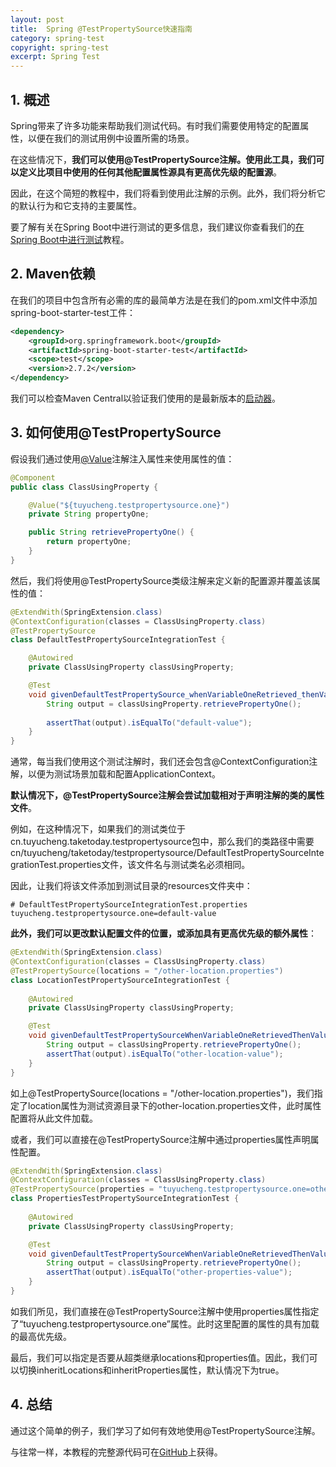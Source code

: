 ```yaml
---
layout: post
title:  Spring @TestPropertySource快速指南
category: spring-test
copyright: spring-test
excerpt: Spring Test
---
```


## 1. 概述

Spring带来了许多功能来帮助我们测试代码。有时我们需要使用特定的配置属性，以便在我们的测试用例中设置所需的场景。

在这些情况下，**我们可以使用@TestPropertySource注解。使用此工具，我们可以定义比项目中使用的任何其他配置属性源具有更高优先级的配置源**。

因此，在这个简短的教程中，我们将看到使用此注解的示例。此外，我们将分析它的默认行为和它支持的主要属性。

要了解有关在Spring Boot中进行测试的更多信息，我们建议你查看我们的[在Spring Boot中进行测试](https://www.baeldung.com/spring-boot-testing)教程。

## 2. Maven依赖

在我们的项目中包含所有必需的库的最简单方法是在我们的pom.xml文件中添加spring-boot-starter-test工件：

```xml
<dependency>
    <groupId>org.springframework.boot</groupId>
    <artifactId>spring-boot-starter-test</artifactId>
    <scope>test</scope>
    <version>2.7.2</version>
</dependency>
```

我们可以检查Maven Central以验证我们使用的是最新版本的[启动器](https://central.sonatype.com/artifact/org.springframework.boot/spring-boot-starter-test/3.0.4)。

## 3. 如何使用@TestPropertySource

假设我们通过使用[@Value](https://www.baeldung.com/spring-value-annotation)注解注入属性来使用属性的值：

```java
@Component
public class ClassUsingProperty {

    @Value("${tuyucheng.testpropertysource.one}")
    private String propertyOne;

    public String retrievePropertyOne() {
        return propertyOne;
    }
}
```

然后，我们将使用@TestPropertySource类级注解来定义新的配置源并覆盖该属性的值：

```java
@ExtendWith(SpringExtension.class)
@ContextConfiguration(classes = ClassUsingProperty.class)
@TestPropertySource
class DefaultTestPropertySourceIntegrationTest {

    @Autowired
    private ClassUsingProperty classUsingProperty;

    @Test
    void givenDefaultTestPropertySource_whenVariableOneRetrieved_thenValueInDefaultFileReturned() {
        String output = classUsingProperty.retrievePropertyOne();
        
        assertThat(output).isEqualTo("default-value");
    }
}
```

通常，每当我们使用这个测试注解时，我们还会包含@ContextConfiguration注解，以便为测试场景加载和配置ApplicationContext。

**默认情况下，@TestPropertySource注解会尝试加载相对于声明注解的类的属性文件**。

例如，在这种情况下，如果我们的测试类位于cn.tuyucheng.taketoday.testpropertysource包中，那么我们的类路径中需要cn/tuyucheng/taketoday/testpropertysource/DefaultTestPropertySourceIntegrationTest.properties文件，该文件名与测试类名必须相同。

因此，让我们将该文件添加到测试目录的resources文件夹中：

```properties
# DefaultTestPropertySourceIntegrationTest.properties
tuyucheng.testpropertysource.one=default-value
```

**此外，我们可以更改默认配置文件的位置，或添加具有更高优先级的额外属性**：

```java
@ExtendWith(SpringExtension.class)
@ContextConfiguration(classes = ClassUsingProperty.class)
@TestPropertySource(locations = "/other-location.properties")
class LocationTestPropertySourceIntegrationTest {
    
    @Autowired
    private ClassUsingProperty classUsingProperty;

    @Test
    void givenDefaultTestPropertySourceWhenVariableOneRetrievedThenValueInDefaultFileReturned() {
        String output = classUsingProperty.retrievePropertyOne();
        assertThat(output).isEqualTo("other-location-value");
    }
}
```

如上@TestPropertySource(locations = "/other-location.properties")，我们指定了location属性为测试资源目录下的other-location.properties文件，此时属性配置将从此文件加载。

或者，我们可以直接在@TestPropertySource注解中通过properties属性声明属性配置。

```java
@ExtendWith(SpringExtension.class)
@ContextConfiguration(classes = ClassUsingProperty.class)
@TestPropertySource(properties = "tuyucheng.testpropertysource.one=other-properties-value")
class PropertiesTestPropertySourceIntegrationTest {
    
    @Autowired
    private ClassUsingProperty classUsingProperty;

    @Test
    void givenDefaultTestPropertySourceWhenVariableOneRetrievedThenValueInDefaultReturned() {
        String output = classUsingProperty.retrievePropertyOne();
        assertThat(output).isEqualTo("other-properties-value");
    }
}
```

如我们所见，我们直接在@TestPropertySource注解中使用properties属性指定了“tuyucheng.testpropertysource.one”属性。此时这里配置的属性的具有加载的最高优先级。

最后，我们可以指定是否要从超类继承locations和properties值。因此，我们可以切换inheritLocations和inheritProperties属性，默认情况下为true。

## 4. 总结

通过这个简单的例子，我们学习了如何有效地使用@TestPropertySource注解。

与往常一样，本教程的完整源代码可在[GitHub](https://github.com/tuyucheng7/taketoday-tutorial4j/tree/master/software.test/spring-testing-1)上获得。